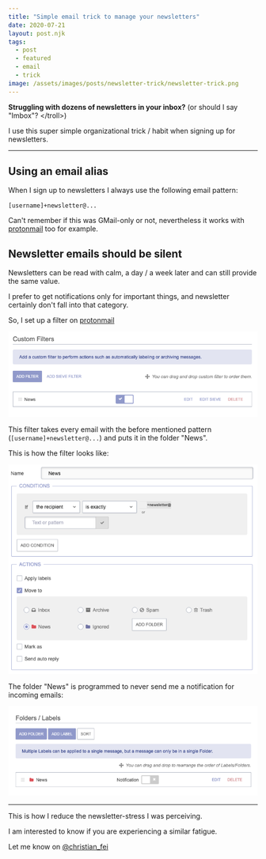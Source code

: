 ```yaml
---
title: "Simple email trick to manage your newsletters"
date: 2020-07-21
layout: post.njk
tags:
  - post
  - featured
  - email
  - trick
image: /assets/images/posts/newsletter-trick/newsletter-trick.png
---
```


**Struggling with dozens of newsletters in your inbox?** (or should I say "Imbox"? &lt;/troll&gt;)

I use this super simple organizational trick / habit when signing up for newsletters.

---

## Using an email alias

When I sign up to newsletters I always use the following email pattern:

```
[username]+newsletter@...
```

Can't remember if this was GMail-only or not, nevertheless it works with [protonmail](https://proton.go2cloud.org/aff_c?offer_id=15&aff_id=1721&source=blog) too for example.

## Newsletter emails should be silent

Newsletters can be read with calm, a day / a week later and can still provide the same value.

I prefer to get notifications only for important things, and newsletter certainly don't fall into that category.

So, I set up a filter on [protonmail](https://proton.go2cloud.org/aff_c?offer_id=15&aff_id=1721&source=blog)

![protonmail filters](/assets/images/posts/newsletter-trick/protonmail-filters.png)

This filter takes every email with the before mentioned pattern (`[username]+newsletter@...`) and puts it in the folder "News".

This is how the filter looks like:

![protonmail filters](/assets/images/posts/newsletter-trick/protonmail-filter.png)

The folder "News" is programmed to never send me a notification for incoming emails:

![protonmail filters](/assets/images/posts/newsletter-trick/protonmail-folders.png)

---

This is how I reduce the newsletter-stress I was perceiving.

I am interested to know if you are experiencing a similar fatigue.

Let me know on [@christian_fei](https://twitter.com/christian_fei)

